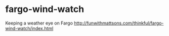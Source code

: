 fargo-wind-watch
================

Keeping a weather eye on Fargo
http://funwithmattsons.com/thinkful/fargo-wind-watch/index.html
